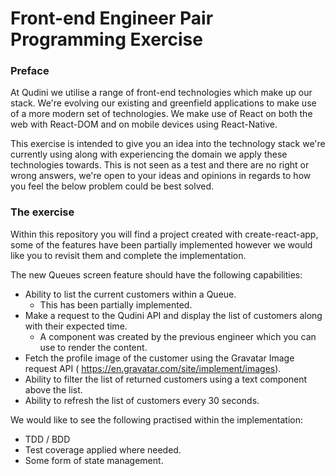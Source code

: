 # Front-end Engineer Pair Programming Exercise

### Preface

At Qudini we utilise a range of front-end technologies which make up our stack. We're evolving our existing and greenfield applications to make use of a more modern set of technologies. We make use of React on both the web with React-DOM and on mobile devices using React-Native.

This exercise is intended to give you an idea into the technology stack we're currently using along with experiencing the domain we apply these technologies towards. This is not seen as a test and there are no right or wrong answers, we're open to your ideas and opinions in regards to how you feel the below problem could be best solved.

### The exercise

Within this repository you will find a project created with create-react-app, some of the features have been partially implemented however we would like you to revisit them and complete the implementation.

The new Queues screen feature should have the following capabilities:
- Ability to list the current customers within a Queue.
    - This has been partially implemented.
- Make a request to the Qudini API and display the list of customers along with their expected time.
    - A <Customer /> component was created by the previous engineer which you can use to render the content.
- Fetch the profile image of the customer using the Gravatar Image request API ( https://en.gravatar.com/site/implement/images).
- Ability to filter the list of returned customers using a text component above the list.
- Ability to refresh the list of customers every 30 seconds. 

We would like to see the following practised within the implementation:
- TDD / BDD
- Test coverage applied where needed.
- Some form of state management.
